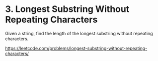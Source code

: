# 3. Longest Substring Without Repeating Characters

Given a string, find the length of the longest substring without repeating characters.

https://leetcode.com/problems/longest-substring-without-repeating-characters/
